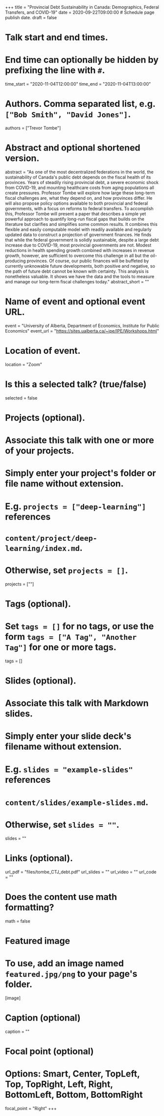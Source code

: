+++
title = "Provincial Debt Sustainability in Canada: Demographics, Federal Transfers, and COVID-19"
date = 2020-09-22T09:00:00  # Schedule page publish date.
draft = false

# Talk start and end times.
#   End time can optionally be hidden by prefixing the line with `#`.
time_start = "2020-11-04T12:00:00"
time_end = "2020-11-04T13:00:00"

# Authors. Comma separated list, e.g. `["Bob Smith", "David Jones"]`.
authors = ["Trevor Tombe"]

# Abstract and optional shortened version.
abstract = "As one of the most decentralized federations in the world, the sustainability of Canada's public debt depends on the fiscal health of its provinces. Years of steadily rising provincial debt, a severe economic shock from COVID-19, and mounting healthcare costs from aging populations all create pressures. Professor Tombe will explore how large these long-term fiscal challenges are, what they depend on, and how provinces differ. He will also propose policy options available to both provincial and federal governments, with a focus on reforms to federal transfers. To accomplish this, Professor Tombe will present a paper that describes a simple yet powerful approach to quantify long-run fiscal gaps that builds on the literature but clarifies and simplifies some common results. It combines this flexible and easily computable model with readily available and regularly updated data to construct a projection of government finances. He finds that while the federal government is solidly sustainable, despite a large debt increase due to COVID-19, most provincial governments are not. Modest reductions in health spending growth combined with increases in revenue growth, however, are sufficient to overcome this challenge in all but the oil-producing provinces. Of course, our public finances will be buffeted by currently unknowable future developments, both positive and negative, so the path of future debt cannot be known with certainty. This analysis is nonetheless valuable. It shows we have the data and the tools to measure and manage our long-term fiscal challenges today."
abstract_short = ""

# Name of event and optional event URL.
event = "University of Alberta, Department of Economics, Institute for Public Economics"
event_url = "https://sites.ualberta.ca/~ipe/IPE/Workshops.html"

# Location of event.
location = "Zoom"

# Is this a selected talk? (true/false)
selected = false

# Projects (optional).
#   Associate this talk with one or more of your projects.
#   Simply enter your project's folder or file name without extension.
#   E.g. `projects = ["deep-learning"]` references 
#   `content/project/deep-learning/index.md`.
#   Otherwise, set `projects = []`.
projects = [""]

# Tags (optional).
#   Set `tags = []` for no tags, or use the form `tags = ["A Tag", "Another Tag"]` for one or more tags.
tags = []

# Slides (optional).
#   Associate this talk with Markdown slides.
#   Simply enter your slide deck's filename without extension.
#   E.g. `slides = "example-slides"` references 
#   `content/slides/example-slides.md`.
#   Otherwise, set `slides = ""`.
slides = ""

# Links (optional).
url_pdf = "files/tombe_CTJ_debt.pdf"
url_slides = ""
url_video = ""
url_code = ""

# Does the content use math formatting?
math = false

# Featured image
# To use, add an image named `featured.jpg/png` to your page's folder. 
[image]
  # Caption (optional)
  caption = ""

  # Focal point (optional)
  # Options: Smart, Center, TopLeft, Top, TopRight, Left, Right, BottomLeft, Bottom, BottomRight
  focal_point = "Right"
+++


